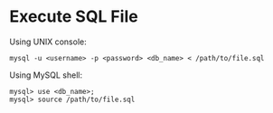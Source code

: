 # Execute SQL File

Using UNIX console:

```console
mysql -u <username> -p <password> <db_name> < /path/to/file.sql
```

Using MySQL shell:

```
mysql> use <db_name>;
mysql> source /path/to/file.sql
```
